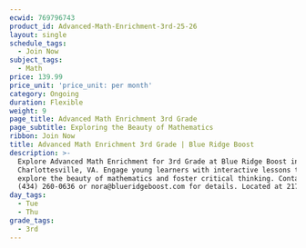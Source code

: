 ```yaml
---
ecwid: 769796743
product_id: Advanced-Math-Enrichment-3rd-25-26
layout: single
schedule_tags:
  - Join Now
subject_tags:
  - Math
price: 139.99
price_unit: 'price_unit: per month'
category: Ongoing
duration: Flexible
weight: 9
page_title: Advanced Math Enrichment 3rd Grade
page_subtitle: Exploring the Beauty of Mathematics
ribbon: Join Now
title: Advanced Math Enrichment 3rd Grade | Blue Ridge Boost
description: >-
  Explore Advanced Math Enrichment for 3rd Grade at Blue Ridge Boost in
  Charlottesville, VA. Engage young learners with interactive lessons that
  explore the beauty of mathematics and foster critical thinking. Contact us at
  (434) 260-0636 or nora@blueridgeboost.com for details. Located at 2171 Ivy Rd.
day_tags:
  - Tue
  - Thu
grade_tags:
  - 3rd
---
```


